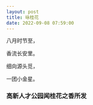 ```yaml
---
layout: post
title: 咏桂花
date: 2022-09-08 07:59:00
---
```


八月时节至，

香流长安里。

细向源头觅，

一团小金星。

### 高新人才公园闻桂花之香所发
